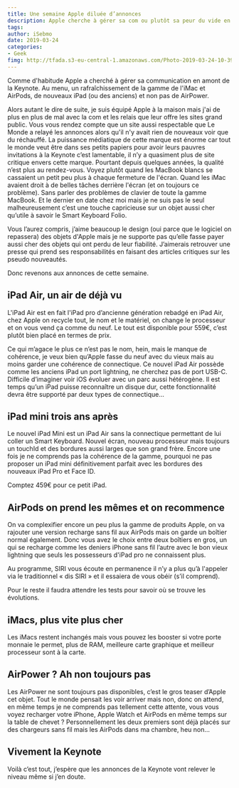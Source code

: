 ```yaml
---
title: Une semaine Apple diluée d’annonces
description: Apple cherche à gérer sa com ou plutôt sa peur du vide en annonçant chaque jour un ancien-nouveau produit. 
tags: 
author: iSebmo
date: 2019-03-24
categories: 
- Geek
fimg: http://tfada.s3-eu-central-1.amazonaws.com/Photo-2019-03-24-10-39.jpg
---
```


Comme d'habitude Apple a cherché à gérer sa communication en amont de la Keynote. Au menu, un rafraîchissement de la gamme de l'iMac et AirPods, de nouveaux iPad (ou des anciens) et non pas de AirPower. 

Alors autant le dire de suite, je suis équipé Apple à la maison mais j'ai de plus en plus de mal avec la com et les relais que leur offre les sites grand public. Vous vous rendez compte que un site aussi respectable que Le Monde a relayé les annonces alors qu'il n'y avait rien de nouveaux voir que du réchauffé. 
La puissance médiatique de cette marque est énorme car tout le monde veut être dans ses petits papiers pour avoir leurs pauvres invitations à la Keynote c’est lamentable, il n’y a quasiment plus de site critique envers cette marque. 
Pourtant depuis quelques années, la qualité n’est plus au rendez-vous. Voyez plutôt quand les MacBook blancs se cassaient un petit peu plus à chaque fermeture de l'écran. Quand les iMac avaient droit à de belles tâches derrière l'écran (et on toujours ce problème). Sans parler des problèmes de clavier de toute la gamme MacBook. Et le dernier en date chez moi mais je ne suis pas le seul malheureusement c’est une touche capricieuse sur un objet aussi cher qu’utile à savoir le Smart Keyboard Folio. 

Vous l’aurez compris, j’aime beaucoup le design (oui parce que le logiciel on repassera) des objets d'Apple mais je ne supporte pas qu’elle fasse payer aussi cher des objets qui ont perdu de leur fiabilité. J’aimerais retrouver une presse qui prend ses responsabilités en faisant des articles critiques sur les pseudo nouveautés. 

Donc revenons aux annonces de cette semaine. 

## iPad Air, un air de déjà vu
L'iPad Air est en fait l'iPad pro d’ancienne génération rebadgé en iPad Air, chez Apple on recycle tout, le nom et le matériel, on change le processeur et on vous vend ça comme du neuf. Le tout est disponible pour 559€, c’est plutôt bien placé en termes de prix. 

Ce qui m’agace le plus ce n’est pas le nom, hein, mais le manque de cohérence, je veux bien qu’Apple fasse du neuf avec du vieux mais au moins garder une cohérence de connectique. Ce nouvel iPad Air possède comme les anciens iPad un port lightning, ne cherchez pas de port USB-C. 
Difficile d’imaginer voir iOS évoluer avec un parc aussi hétérogène. Il est temps qu’un iPad puisse reconnaître un disque dur, cette fonctionnalité devra être supporté par deux types de connectique...

## iPad mini trois ans après
Le nouvel iPad Mini est un iPad Air sans la connectique permettant de lui coller un Smart Keyboard. Nouvel écran, nouveau processeur mais toujours un touchId et des bordures aussi larges que son grand frère. Encore une fois je ne comprends pas la cohérence de la gamme, pourquoi ne pas proposer un iPad mini définitivement parfait avec les bordures des nouveaux iPad Pro et Face ID. 

Comptez 459€ pour ce petit iPad. 

## AirPods on prend les mêmes et on recommence
On va complexifier encore un peu plus la gamme de produits Apple, on va rajouter une version recharge sans fil aux AirPods mais on garde un boîtier normal également. Donc vous avez le choix entre deux boîtiers en gros, un qui se recharge comme les deniers iPhone sans fil l’autre avec le bon vieux lightning que seuls les possesseurs d'iPad pro ne connaissent plus. 

Au programme, SIRI vous écoute en permanence il n’y a plus qu’à l'appeler via le traditionnel « dis SIRI » et il essaiera de vous obéir (s’il comprend). 

Pour le reste il faudra attendre les tests pour savoir où se trouve les évolutions. 

## iMacs, plus vite plus cher
Les iMacs restent inchangés mais vous pouvez les booster si votre porte monnaie le permet, plus de RAM, meilleure carte graphique et meilleur processeur sont à la carte. 

## AirPower ? Ah non toujours pas
Les AirPower ne sont toujours pas disponibles, c’est le gros teaser d’Apple cet objet. Tout le monde pensait les voir arriver mais non, donc on attend, en même temps je ne comprends pas tellement cette attente, vous vous voyez recharger votre iPhone, Apple Watch et AirPods en même temps sur la table de chevet ? Personnellement les deux premiers sont déjà placés sur des chargeurs sans fil mais les AirPods dans ma chambre, heu non...

## Vivement la Keynote 
Voilà c’est tout, j’espère que les annonces de la Keynote vont relever le niveau même si j’en doute. 
